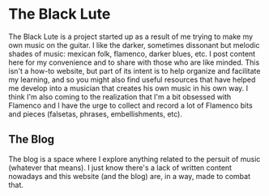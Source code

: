 # The Black Lute
The Black Lute  is a project started up as a result of me trying to make my own music on the guitar. I like the darker, sometimes dissonant but melodic shades of music: mexican folk, flamenco, darker blues, etc. I post content here for my convenience and to share with those who are like minded. This isn't a how-to website, but part of its intent is to help organize and facilitate my learning, and so you might also find useful resources that have helped me develop into a musician that creates his own music in his own way. I think I'm also coming to the realization that I'm a bit obsessed with Flamenco and I have the urge to collect and record a lot of Flamenco bits and pieces (falsetas, phrases, embellishments, etc).   

## The Blog
The blog is a space where I explore anything related to the persuit of music (whatever that means). I just know there's a lack of written content nowadays and this website (and the blog) are, in a way, made to combat that. 